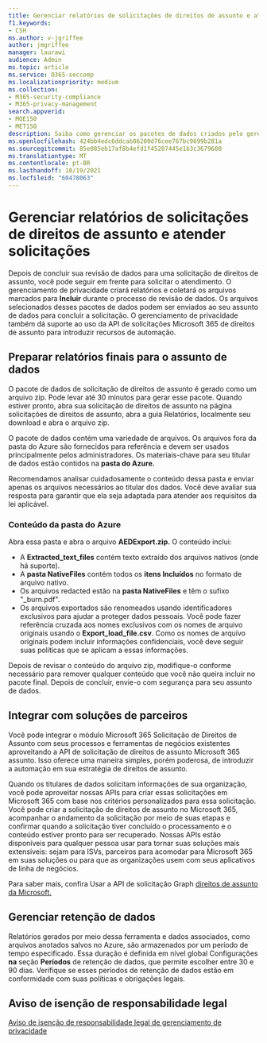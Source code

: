 ```yaml
---
title: Gerenciar relatórios de solicitações de direitos de assunto e atender solicitações no gerenciamento de privacidade
f1.keywords:
- CSH
ms.author: v-jgriffee
author: jmgriffee
manager: laurawi
audience: Admin
ms.topic: article
ms.service: O365-seccomp
ms.localizationpriority: medium
ms.collection:
- M365-security-compliance
- M365-privacy-management
search.appverid:
- MOE150
- MET150
description: Saiba como gerenciar os pacotes de dados criados pelo gerenciamento de privacidade para solicitações de direitos de assunto e atender à solicitação ao assunto dos dados.
ms.openlocfilehash: 424bb4edc6ddcab86200d76cee767bc9699b281a
ms.sourcegitcommit: 85e085eb17af8b4efd1f45207445e1b3c3679600
ms.translationtype: MT
ms.contentlocale: pt-BR
ms.lasthandoff: 10/19/2021
ms.locfileid: "60478063"
---
```

# <a name="manage-subject-rights-requests-reports-and-fulfill-requests"></a>Gerenciar relatórios de solicitações de direitos de assunto e atender solicitações

Depois de concluir sua revisão de dados para uma solicitação de direitos de assunto, você pode seguir em frente para solicitar o atendimento. O gerenciamento de privacidade criará relatórios e coletará os arquivos marcados para **Incluir** durante o processo de revisão de dados. Os arquivos selecionados desses pacotes de dados podem ser enviados ao seu assunto de dados para concluir a solicitação. O gerenciamento de privacidade também dá suporte ao uso da API de solicitações Microsoft 365 de direitos de assunto para introduzir recursos de automação.

## <a name="prepare-final-reports-for-the-data-subject"></a>Preparar relatórios finais para o assunto de dados

O pacote de dados de solicitação de direitos de assunto é gerado como um arquivo zip. Pode levar até 30 minutos para gerar esse pacote. Quando estiver pronto, abra sua solicitação de direitos de  assunto na página solicitações de direitos de assunto, abra a guia Relatórios, localmente seu download e abra o arquivo zip.

O pacote de dados contém uma variedade de arquivos. Os arquivos fora da pasta do Azure são fornecidos para referência e devem ser usados principalmente pelos administradores. Os materiais-chave para seu titular de dados estão contidos na **pasta do Azure.**

Recomendamos analisar cuidadosamente o conteúdo dessa pasta e enviar apenas os arquivos necessários ao titular dos dados. Você deve avaliar sua resposta para garantir que ela seja adaptada para atender aos requisitos da lei aplicável.

### <a name="azure-folder-contents"></a>Conteúdo da pasta do Azure

Abra essa pasta e abra o arquivo **AEDExport.zip.** O conteúdo inclui:

- A **Extracted_text_files** contém texto extraído dos arquivos nativos (onde há suporte).
- A **pasta NativeFiles** contém todos os **itens Incluídos** no formato de arquivo nativo.
- Os arquivos redacted estão na **pasta NativeFiles** e têm o sufixo "_burn.pdf".
- Os arquivos exportados são renomeados usando identificadores exclusivos para ajudar a proteger dados pessoais. Você pode fazer referência cruzada aos nomes exclusivos com os nomes de arquivo originais usando o **Export_load_file.csv**. Como os nomes de arquivo originais podem incluir informações confidenciais, você deve seguir suas políticas que se aplicam a essas informações.

Depois de revisar o conteúdo do arquivo zip, modifique-o conforme necessário para remover qualquer conteúdo que você não queira incluir no pacote final. Depois de concluir, envie-o com segurança para seu assunto de dados.

## <a name="integrate-with-partner-solutions"></a>Integrar com soluções de parceiros

Você pode integrar o módulo Microsoft 365 Solicitação de Direitos de Assunto com seus processos e ferramentas de negócios existentes aproveitando a API de solicitação de direitos de assunto Microsoft 365 assunto. Isso oferece uma maneira simples, porém poderosa, de introduzir a automação em sua estratégia de direitos de assunto.

Quando os titulares de dados solicitam informações de sua organização, você pode aproveitar nossas APIs para criar essas solicitações em Microsoft 365 com base nos critérios personalizados para essa solicitação. Você pode criar a solicitação de direitos de assunto no Microsoft 365, acompanhar o andamento da solicitação por meio de suas etapas e confirmar quando a solicitação tiver concluído o processamento e o conteúdo estiver pronto para ser recuperado. Nossas APIs estão disponíveis para qualquer pessoa usar para tornar suas soluções mais extensíveis: sejam para ISVs, parceiros para acomodar para Microsoft 365 em suas soluções ou para que as organizações usem com seus aplicativos de linha de negócios.

Para saber mais, confira Usar a API de solicitação Graph [direitos de assunto da Microsoft.](/graph/api/resources/subjectrightsrequest-subjectrightsrequestapioverview)

## <a name="manage-data-retention"></a>Gerenciar retenção de dados

Relatórios gerados por meio dessa ferramenta e dados associados, como arquivos anotados salvos no Azure, são armazenados por um período de tempo especificado. Essa duração é definida em nível global Configurações **na** seção **Períodos** de retenção de dados, que permite escolher entre 30 e 90 dias. Verifique se esses períodos de retenção de dados estão em conformidade com suas políticas e obrigações legais.

## <a name="legal-disclaimer"></a>Aviso de isenção de responsabilidade legal

[Aviso de isenção de responsabilidade legal de gerenciamento de privacidade](privacy-management-disclaimer.md)

